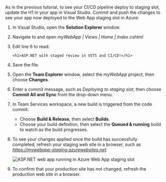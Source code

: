 As in the previous tutorial, to see your CI/CD pipeline deploy to staging slot, update the H1 in your app in Visual Studio. Commit and push the changes to see your app now deployed to the Web App staging slot in Azure:

1. In Visual Studio, open the **Solution Explorer** window.
2. Navigate to and open *myWebApp | Views | Home | Index.cshtml*
3. Edit line 6 to read:

    `<h1>ASP.NET with staged review in VSTS and CI/CD!</h1>`

4. Save the file.
5. Open the **Team Explorer** window, select the *myWebApp* project, then choose **Changes**.
6. Enter a commit message, such as *Deploying to staging slot*, then choose **Commit All and Sync** from the drop-down menu.
7. In Team Services workspace, a new build is triggered from the code commit.
    - Choose **Build & Release**, then select **Builds**.
    - Choose your build definition, then select the **Queued & running** build to watch as the build progresses.
8. To see your changes applied once the build has successfully completed, refresh your staging web site in a browser, such as *https://mywebapp-staging.azurewebsites.net*:

    ![ASP.NET web app running in Azure Web App staging slot](media/running-web-app-staging.png)

9. To confirm that your production site has not changed, refresh the production web site in a browser.